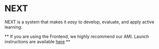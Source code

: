 # NEXT

NEXT is a system that makes it *easy* to develop, evaluate, and apply active learning.

** If you are using the Frontend, we highly recommend our AMI. Launch instructions are available [here](https://github.com/kgjamieson/NEXT-psych/wiki/Starting-NEXT-on-EC2) **
